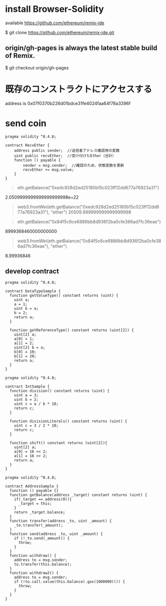 # install Browser-Solidity

available https://github.com/ethereum/remix-ide

$ git clone https://github.com/ethereum/remix-ide.git

## origin/gh-pages is always the latest stable build of Remix.

$ git checkout origin/gh-pages


# 既存のコンストラクトにアクセスする

address is 0x07f0370b226d01bdce31fe4024faa64f78a3396f


# send coin

```
pragma solidity ^0.4.8;

contract RecvEther {
    address public sender;  //送信者アドレス確認用の変数
    uint public recvEther;  //受け付けたEther（合計）
    function () payable {
        sender = msg.sender;  //確認のため、状態変数を更新
        recvEther += msg.value;
    }
}
```

> eth.getBalance("0xedc928d2ed25180b15c023ff12dd677a76923a31")

2.0509999999999999999998e+22
> web3.fromWei(eth.getBalance("0xedc928d2ed25180b15c023ff12dd677a76923a31"), "ether")
20509.999999999999999998

> eth.getBalance("0x84f5c6ce6886bb8d936f2ba0cfe386ad7fc36eae")

8999368460000000000
> web3.fromWei(eth.getBalance("0x84f5c6ce6886bb8d936f2ba0cfe386ad7fc36eae"), "ether")

8.99936846


## develop contract

```
pragma solidity ^0.4.8;

contract DataTypeSample {
  function getValueType() constant returns (uint) {
    uint a;
    a = 1;
    uint b = a;
    b = 2;
    return a;
  }

  function getReferenceType() constant returns (uint[2]) {
    uint[2] a;
    a[0] = 1;
    a[1] = 2;
    uint[2] b = a;
    b[0] = 10;
    b[1] = 20;
    return a;
  }
}
```

```
pragma solidity ^0.4.8;

contract IntSample {
  function division() constant returns (uint) {
    uint a = 3;
    uint b = 2;
    uint c = a / b * 10;
    return c;
  }

  function divisionLiterals() constant returns (uint) {
    uint c = 3 / 2 * 10;
    return c;
  }

  function shift() constant returns (uint[2]){
    uint[2] a;
    a[0] = 16 << 2;
    a[1] = 16 >> 2;
    return a;
  }
}
```


```
pragma solidity ^0.4.8;

contract AddressSample {
  function () payable {}
  function getBalance(address _target) constant returns (uint) {
    if(_target == address(0)){
      _target = this;
    }
    return _target.balance;
  }
  function transfer(address _to, uint _amount) {
    _to.transfer(_amount);
  }
  function send(address _to, uint _amount) {
    if (!_to.send(_amount)) {
      throw;
    }
  }
  function withdraw() {
    address to = msg.sender;
    to.transfer(this.balance);
  }
  function withdraw2() {
    address to = msg.sender;
    if (!to.call.value(this.balance).gas(1000000)()) {
      throw;
    }
  }
}
```
